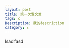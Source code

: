 ```yaml
---
layout: post   
title: 第一次发文章  
tags: c          
Description: 我的description
category: c      
---
```

lsad fasd